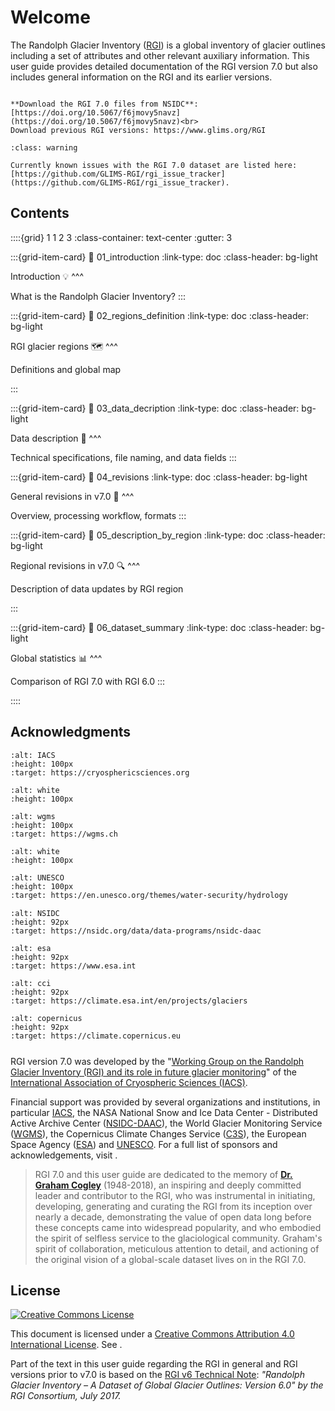 # Welcome

The Randolph Glacier Inventory ([RGI](https://www.glims.org/RGI)) is a global inventory of glacier outlines including a set of attributes and other relevant auxiliary information. This user guide provides detailed documentation of the RGI version 7.0 but also includes general information on the RGI and its earlier versions.

```{admonition} Data download

**Download the RGI 7.0 files from NSIDC**: [https://doi.org/10.5067/f6jmovy5navz](https://doi.org/10.5067/f6jmovy5navz)<br>
Download previous RGI versions: https://www.glims.org/RGI
```

```{admonition} Known issues in RGI 7.0
:class: warning

Currently known issues with the RGI 7.0 dataset are listed here: [https://github.com/GLIMS-RGI/rgi_issue_tracker](https://github.com/GLIMS-RGI/rgi_issue_tracker).

```

## Contents

::::{grid} 1 1 2 3
:class-container: text-center
:gutter: 3

:::{grid-item-card}
:link: 01_introduction
:link-type: doc
:class-header: bg-light

Introduction 💡
^^^

What is the Randolph Glacier Inventory?
:::

:::{grid-item-card}
:link: 02_regions_definition
:link-type: doc
:class-header: bg-light

RGI glacier regions 🗺️
^^^

Definitions and global map

:::

:::{grid-item-card}
:link: 03_data_decription
:link-type: doc
:class-header: bg-light

Data description 💾
^^^

Technical specifications, file naming, and data fields
:::

:::{grid-item-card}
:link: 04_revisions
:link-type: doc
:class-header: bg-light

General revisions in v7.0 🔁
^^^

Overview, processing workflow, formats
:::

:::{grid-item-card}
:link: 05_description_by_region
:link-type: doc
:class-header: bg-light

Regional revisions in v7.0 🔍
^^^

Description of data updates by RGI region

:::

:::{grid-item-card}
:link: 06_dataset_summary
:link-type: doc
:class-header: bg-light

Global statistics 📊
^^^

Comparison of RGI 7.0 with RGI 6.0
:::

::::

## Acknowledgments

```{image} img/logos/iugg_iacs_border.png
:alt: IACS
:height: 100px
:target: https://cryosphericsciences.org
```

```{image} img/logos/white.png
:alt: white
:height: 100px
```

```{image} img/logos/wgms.png
:alt: wgms
:height: 100px
:target: https://wgms.ch
```

```{image} img/logos/white.png
:alt: white
:height: 100px
```

```{image} img/logos/unesco.png
:alt: UNESCO
:height: 100px
:target: https://en.unesco.org/themes/water-security/hydrology
```

<p style="margin-bottom:15px;"></p>

```{image} img/logos/nsidc_daac.png
:alt: NSIDC
:height: 92px
:target: https://nsidc.org/data/data-programs/nsidc-daac
```

```{image} img/logos/esa.png
:alt: esa
:height: 92px
:target: https://www.esa.int
```

```{image} img/logos/cci.png
:alt: cci
:height: 92px
:target: https://climate.esa.int/en/projects/glaciers
```

```{image} img/logos/copernicus.png
:alt: copernicus
:height: 92px
:target: https://climate.copernicus.eu
```

<p style="margin-bottom:25px;"></p>

RGI version 7.0 was developed by the "[Working Group on the Randolph Glacier Inventory (RGI) and its role in future glacier monitoring](https://cryosphericsciences.org)" of the [International Association of Cryospheric Sciences (IACS)](https://cryosphericsciences.org/activities/working-groups/rgi-working-group/).

Financial support was provided by several organizations and institutions, in particular [IACS](https://cryosphericsciences.org), the NASA National Snow and Ice Data Center - Distributed Active Archive Center ([NSIDC-DAAC](https://nsidc.org)), the World Glacier Monitoring Service ([WGMS](https://wgms.ch)), the Copernicus Climate Changes Service ([C3S](https://climate.copernicus.eu)), the European Space Agency ([ESA](https://climate.esa.int/en/projects/glaciers)) and [UNESCO](https://www.unesco.org). For a full list of sponsors and acknowledgements, visit [](appendix/acknowledgements).

> RGI 7.0 and this user guide are dedicated to the memory of **[Dr. Graham Cogley](https://www.igsoc.org/j-graham-cogley-1948-2018)** (1948-2018), an inspiring and deeply committed leader and contributor to the RGI, who was instrumental in initiating, developing, generating and curating the RGI from its inception over nearly a decade, demonstrating the value of open data long before these concepts came into widespread popularity, and who embodied the spirit of selfless service to the glaciological community. Graham's spirit of collaboration, meticulous attention to detail, and actioning of the original vision of a global-scale dataset lives on in the RGI 7.0.

## License

[![Creative Commons License](https://mirrors.creativecommons.org/presskit/buttons/88x31/svg/by.svg)](https://creativecommons.org/licenses/by/4.0)

This document is licensed under a [Creative Commons Attribution 4.0 International License](https://creativecommons.org/licenses/by/4.0/). See [](reference).

Part of the text in this user guide regarding the RGI in general and RGI versions prior to v7.0 is based on the [RGI v6 Technical Note](https://github.com/GLIMS-RGI/rgi_user_guide/raw/main/docs/img/00_rgi60_TechnicalNote.pdf): *"Randolph Glacier Inventory – A Dataset of Global Glacier Outlines: Version 6.0" by the RGI Consortium, July 2017.*

